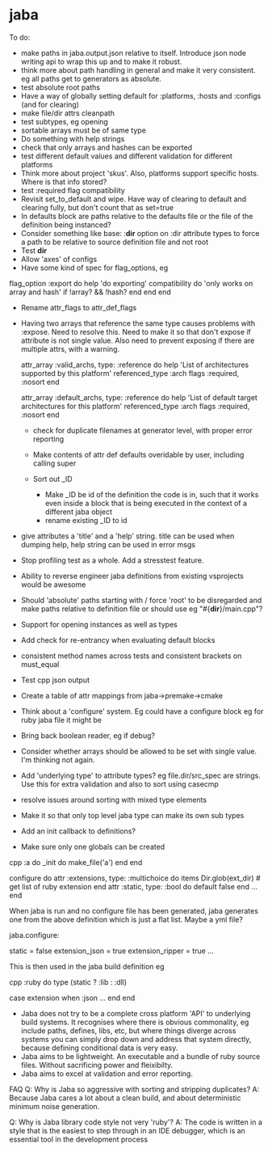 # jaba

To do:

- make paths in jaba.output.json relative to itself. Introduce json node writing api to wrap this up and to make it robust.
- think more about path handling in general and make it very consistent. eg all paths get to generators as absolute.
- test absolute root paths
- Have a way of globally setting default for :platforms, :hosts and :configs (and for clearing)
- make file/dir attrs cleanpath
- test subtypes, eg opening
- sortable arrays must be of same type
- Do something with help strings
- check that only arrays and hashes can be exported
- test different default values and different validation for different platforms
- Think more about project 'skus'. Also, platforms support specific hosts. Where is that info stored?
- test :required flag compatibility
- Revisit set_to_default and wipe. Have way of clearing to default and clearing fully, but don't count that as set=true
- In defaults block are paths relative to the defaults file or the file of the definition being instanced?
- Consider something like  base: :__dir__ option on :dir attribute types to force a path to be relative to source definition file and not root
- Test __dir__
- Allow 'axes' of configs
- Have some kind of spec for flag_options, eg

flag_option :export do
  help 'do exporting'
  compatibility do
    'only works on array and hash' if !array? && !hash?
    end
  end
end

- Rename attr_flags to attr_def_flags
- Having two arrays that reference the same type causes problems with :expose. Need to resolve this.
Need to make it so that don't expose if attribute is not single value. Also need to prevent exposing
if there are multiple attrs, with a warning.

  attr_array :valid_archs, type: :reference do
    help 'List of architectures supported by this platform'
    referenced_type :arch
    flags :required, :nosort
  end

  attr_array :default_archs, type: :reference do
    help 'List of default target architectures for this platform'
    referenced_type :arch
    flags :required, :nosort
  end

  - check for duplicate filenames at generator level, with proper error reporting
  - Make contents of attr def defaults overidable by user, including calling super

  - Sort out _ID
    - Make _ID be id of the definition the code is in, such that it works even inside
      a block that is being executed in the context of a different jaba object
    - rename existing _ID to id

- give attributes a 'title' and a 'help' string. title can be used when dumping help, help string can be used in error msgs
- Stop profiling test as a whole. Add a stresstest feature.
- Ability to reverse engineer jaba definitions from existing vsprojects would be awesome
- Should 'absolute' paths starting with / force 'root' to be disregarded and make paths relative to definition file or
  should use eg "#{__dir__}/main.cpp"?
- Support for opening instances as well as types
- Add check for re-entrancy when evaluating default blocks
- consistent method names across tests and consistent brackets on must_equal
- Test cpp json output
- Create a table of attr mappings from jaba->premake->cmake
- Think about a 'configure' system. Eg could have a configure block eg for ruby jaba file it might be
- Bring back boolean reader, eg if debug?
- Consider whether arrays should be allowed to be set with single value. I'm thinking not again.
- Add 'underlying type' to attribute types? eg file.dir/src_spec are strings. Use this for extra
  validation and also to sort using casecmp
- resolve issues around sorting with mixed type elements
- Make it so that only top level jaba type can make its own sub types
- Add an init callback to definitions?
- Make sure only one globals can be created

cpp :a do
  _init do
     make_file('a')
  end
end

configure do
  attr :extensions, type: :multichoice do
    items Dir.glob(ext_dir) # get list of ruby extension
  end
  attr :static, type: :bool do
    default false
  end
  ...
end

When jaba is run and no configure file has been generated, jaba generates one from the above definition which is just a flat list.
Maybe a yml file?

jaba.configure:

static = false
extension_json = true
extension_ripper = true
...

This is then used in the jaba build definition eg

cpp :ruby do
  type (static ? :lib : :dll)

  case extension
  when :json
  ...
  end
end




* Jaba does not try to be a complete cross platform 'API' to underlying build systems. It recognises where there is obvious commonality,
eg include paths, defines, libs, etc, but where things diverge across systems you can simply drop down and address that system directly,
because defining conditional data is very easy.
* Jaba aims to be lightweight. An executable and a bundle of ruby source files. Without sacrificing power and fleixibilty.
* Jaba aims to excel at validation and error reporting.

FAQ
Q: Why is Jaba so aggressive with sorting and stripping duplicates?
A: Because Jaba cares a lot about a clean build, and about deterministic minimum noise generation.

Q: Why is Jaba library code style not very 'ruby'?
A: The code is written in a style that is the easiest to step through in an IDE debugger, which is an essential tool in the development process